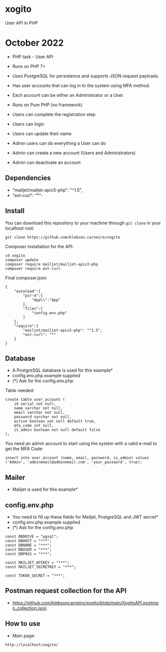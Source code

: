 # xogito
User API in PHP

# October 2022
- PHP task - User API

- Runs on PHP 7+
- Uses PostgreSQL for persistence and supports JSON request payloads. 
- Has user accounts that can log in to the system using MFA method. 
- Each account can be either an Administrator or a User.
- Runs on Pure PHP (no framework)
- Users can complete the registration step
- Users can login
- Users can update their name
- Admin users can do everything a User can do
- Admin can create a new account (Users and Administrators)
- Admin can deactivate an account

## Dependencies

- "mailjet/mailjet-apiv3-php": "^1.5",
- "ext-curl": "*"-   

## Install

You can download this repository to your machine through `git clone` in your localhost root:
```
git clone https://github.com/klebson.carneiro/xogito
```
Composer installation for the API:
```
cd xogito
composer update
composer require mailjet/mailjet-apiv3-php
composer require ext-curl
```
Final composer.json:
```
{
    "autoload":{
        "psr-4":{
            "App\\":"App"
        },
        "files":[
            "config.env.php"
        ]
    },
    "require":{
        "mailjet/mailjet-apiv3-php": "^1.5",
        "ext-curl": "*"
    }
}
```
## Database

- A PostgreSQL database is used for this example*
- config.env.php.example supplied
- (*) Ask for the config.env.php

Table needed:
```
create table user_account (
    id serial not null,
    name varchar not null,
    email varchar not null,
    password varchar not null,
    active boolean not null default true,
    mfa_code int null,
    is_admin boolean not null default false
);
```
You need an admin account to start using the system with a valid e-mail to get the MFA Code:
```
insert into user_account (name, email, password, is_admin) values ('Admin', 'adminemail@adminemail.com', 'your_password', true);
```
## Mailer

- Mailjet is used for this example*

## config.env.php

- You need to fill up these fields for Mailjet, PostgreSQL and JWT secret*
- config.env.php.example supplied
- (*) Ask for the config.env.php

```
const DBDRIVE = "pgsql";
const DBHOST = "***";
const DBNAME = "***";
const DBUSER = "***";
const DBPASS = "***";

const MAILJET_APIKEY = "***";
const MAILJET_SECRETKEY = "***";

const TOKEN_SECRET = "***";
```

## Postman request collection for the API
- https://github.com/klebsoncarneiro/xogito/blob/main/XogitoAPI.postman_collection.json

## How to use
- Main page: 
```
http://localhost/xogito/
```
